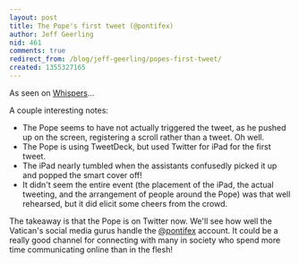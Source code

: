```yaml
---
layout: post
title: The Pope's first tweet (@pontifex)
author: Jeff Geerling
nid: 461
comments: true
redirect_from: /blog/jeff-geerling/popes-first-tweet/
created: 1355327165
---
```

As seen on <a href="http://whispersintheloggia.blogspot.com/2012/12/habemuspapam-pope-tweets.html">Whispers</a>...

A couple interesting notes:

<ul>
<li>The Pope seems to have not actually triggered the tweet, as he pushed up on the screen, registering a scroll rather than a tweet. Oh well.</li>
<li>The Pope is using TweetDeck, but used Twitter for iPad for the first tweet.</li>
<li>The iPad nearly tumbled when the assistants confusedly picked it up and popped the smart cover off!</li>
<li>It didn't seem the entire event (the placement of the iPad, the actual tweeting, and the arrangement of people around the Pope) was that well rehearsed, but it did elicit some cheers from the crowd.</li>
</ul>

The takeaway is that the Pope is on Twitter now. We'll see how well the Vatican's social media gurus handle the <a href="https://twitter.com/Pontifex">@pontifex</a> account. It could be a really good channel for connecting with many in society who spend more time communicating online than in the flesh!
